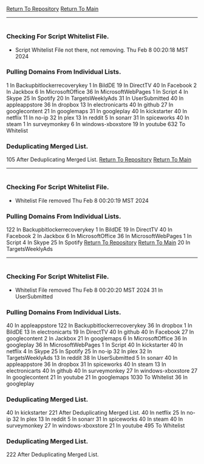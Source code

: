 [Return To Repository](https://github.com/DigitalWarrior/piholeparser/)
[Return To Main](https://github.com/DigitalWarrior/piholeparser/blob/master/RecentRunLogs/Mainlog.md)
____________________________________
# 
### Checking For Script Whitelist File.
* Script Whitelist File not there, not removing. Thu Feb  8 00:20:18 MST 2024
### Pulling Domains From Individual Lists.
1 In Backupbitlockerrecoverykey
1 In BildDE
19 In DirectTV
40 In Facebook
2 In Jackbox
6 In MicrosoftOffice
36 In MicrosoftWebPages
1 In Script
4 In Skype
25 In Spotify
20 In TargetsWeeklyAds
31 In UserSubmitted
40 In appleappstore
36 In dropbox
13 In electronicarts
40 In github
27 In googlecontent
21 In googlemaps
31 In googleplay
40 In kickstarter
40 In netflix
11 In no-ip
32 In plex
13 In reddit
5 In sonarr
31 In spiceworks
40 In steam
1 In surveymonkey
6 In windows-xboxstore
19 In youtube
632 To Whitelist
### Deduplicating Merged List.
105 After Deduplicating Merged List.
[Return To Repository](https://github.com/DigitalWarrior/piholeparser/)
[Return To Main](https://github.com/DigitalWarrior/piholeparser/blob/master/RecentRunLogs/Mainlog.md)
____________________________________
# 
### Checking For Script Whitelist File.
* Whitelist File removed Thu Feb  8 00:20:19 MST 2024
### Pulling Domains From Individual Lists.
122 In Backupbitlockerrecoverykey
1 In BildDE
19 In DirectTV
40 In Facebook
2 In Jackbox
6 In MicrosoftOffice
36 In MicrosoftWebPages
1 In Script
4 In Skype
25 In Spotify
[Return To Repository](https://github.com/DigitalWarrior/piholeparser/)
[Return To Main](https://github.com/DigitalWarrior/piholeparser/blob/master/RecentRunLogs/Mainlog.md)
20 In TargetsWeeklyAds
____________________________________
# 
### Checking For Script Whitelist File.
* Whitelist File removed Thu Feb  8 00:20:20 MST 2024
31 In UserSubmitted
### Pulling Domains From Individual Lists.
40 In appleappstore
122 In Backupbitlockerrecoverykey
36 In dropbox
1 In BildDE
13 In electronicarts
19 In DirectTV
40 In github
40 In Facebook
27 In googlecontent
2 In Jackbox
21 In googlemaps
6 In MicrosoftOffice
36 In googleplay
36 In MicrosoftWebPages
1 In Script
40 In kickstarter
40 In netflix
4 In Skype
25 In Spotify
25 In no-ip
32 In plex
32 In TargetsWeeklyAds
13 In reddit
38 In UserSubmitted
5 In sonarr
40 In appleappstore
36 In dropbox
31 In spiceworks
40 In steam
13 In electronicarts
40 In github
40 In surveymonkey
27 In windows-xboxstore
27 In googlecontent
21 In youtube
21 In googlemaps
1030 To Whitelist
36 In googleplay
### Deduplicating Merged List.
40 In kickstarter
221 After Deduplicating Merged List.
40 In netflix
25 In no-ip
32 In plex
13 In reddit
5 In sonarr
31 In spiceworks
40 In steam
40 In surveymonkey
27 In windows-xboxstore
21 In youtube
495 To Whitelist
### Deduplicating Merged List.
222 After Deduplicating Merged List.
